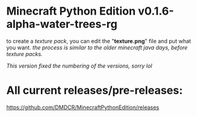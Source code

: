 # Minecraft Python Edition v0.1.6-alpha-water-trees-rg
to create a _texture pack_, you can edit the "**texture.png**" file and put what you want. _the process is similar to the older minecraft java days, before texture packs._

_This version fixed the numbering of the versions, sorry lol_
# All current releases/pre-releases:
https://github.com/DMDCR/MinecraftPythonEdition/releases
